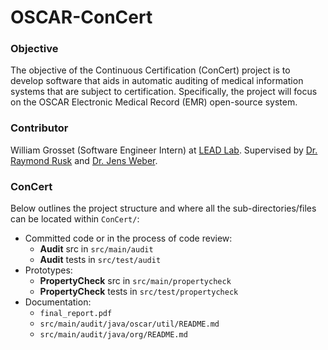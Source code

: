 # OSCAR-ConCert
### Objective
The objective of the Continuous Certification (ConCert) project is to develop software that aids in automatic auditing of medical information systems that are subject to certification. Specifically, the project will focus on the OSCAR Electronic Medical Record (EMR) open-source system.

### Contributor
William Grosset (Software Engineer Intern) at [LEAD Lab](http://leadlab.ca/about-us/). Supervised by [Dr. Raymond Rusk](https://github.com/rrusk) and [Dr. Jens Weber](https://github.com/jenshweber).

### ConCert
Below outlines the project structure and where all the sub-directories/files can be located within `ConCert/`:
- Committed code or in the process of code review:
    + **Audit** src in `src/main/audit`
    + **Audit** tests in `src/test/audit`
- Prototypes:
    + **PropertyCheck** src in `src/main/propertycheck`
    + **PropertyCheck** tests in `src/test/propertycheck`
- Documentation:
    + `final_report.pdf`
    + `src/main/audit/java/oscar/util/README.md`
    + `src/main/audit/java/org/README.md`
